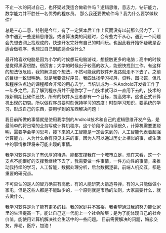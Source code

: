 不止一次的问过自己，也怀疑过我适合做软件吗？逻辑思维，意志力，钻研能力，数学能力并不胜任一名优秀的程序员。 那么我还要做软件吗？我为什么要学做软件?

总是三心二意，特别是今年，有了一定资本后工作上反而没有以前那么努力了，工作中遇到一些逻辑思维强，或者算法类的问题时，会有些力不从心，遇到一个问题会先想去网上找现成的，快速开发完好有自己的时间玩。也因此我开始怀疑我是否适合做程序，也想过自己到底适合做什么?

最开始喜欢电脑是因为小学的时候想玩电脑游戏，想接触更多的电脑；高中的时候是觉得黑客很酷，很厉害；大学的时候出于较高的收入，能很快找到工作。有这样的想法很危险，我的解决这个想法，不然可能我的软件开发路就走不下去了。之前的目标一致很明确，就是我要做程序员，我四处找学习视屏，资料，图书馆，但凡和程序沾点边的课程都会非常的用心去学，当培训成为一名Android开发者工作了一年多之后，我了解到程序员并不是你学了一门技术就可以一直用下去的，技术的跟新周期比硬件还快，所有的软件从业者都有一个目标，提高效率，这也正式计算机出现的初衷。所以做程序员要时刻保持学习的态度！时刻学习知识，要系统的学习，形成自己的东西，要用学到的东西解决问题！

我目前所做的事情就是使用我学到的Android技术和自己的逻辑思维开发产品，是最简单的将日常的业务写成计算机程序，这个阶段不会持续很久，计算机需要更聪明，需要学会学习思考，接下来的人工智能是一定会来到的，人工智能代表着超强计算能力。人为什么会有预见未来的事，因为人可以通过历史上相似的事，或生活中的事情推理将来可能出现的事情。

我学习软件是为了有优厚的待遇，能都支撑我在一个城市立足，现在来看，这一个支点不能很好的支撑我继续下去了，我需要做一件事情，一件方向性的事情，来推动我持续的学习，人工智能，数据处理分析，后台数据逻辑，前端人机交互，都是重要的研究点。

不可否认的是人的智力确实有高低，有的人能研究火箭造导弹，有的人只能做做小家电，但是这些人都是不能缺少的，一个原则就是市场的法则，大家需要什么，就去做什么。

我学习软件是为了能有更多的钱，我的家庭并不富裕，我希望通过我的努力能让家里的生活提高一下，能让自己这一代能上一个社会阶层；是为了能体现自己的社会价值，能使用计算机解决社会生活中的一些问题。  目前需要解决的问题，婚恋交友，养老，医疗，加油！